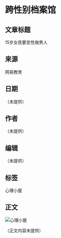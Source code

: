 # 跨性别档案馆

## 文章标题
15岁女孩要变性做男人

## 来源
网易教育

## 日期
（未提供）

## 作者
（未提供）

## 编辑
（未提供）

## 标签
心理小屋

## 正文
![心理小屋](http://img5.cache.netease.com/edu/2014/11/11/201411111519057ee23.png)

（正文内容未提供）